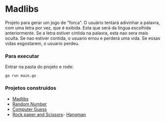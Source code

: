 # Madlibs

Projeto para gerar um jogo de "forca". O usuário tentará adivinhar a palavra, com uma letra por vez, que é exibida. Esta que será da lingua escolhida anteriormente. Se a letra estiver cintida na palavra, esta nao sera mais oculta. Se nao estiver contida, o usuario errou e perderá uma vida. Se essas vidas esgostarem, o usuario perdeu.

### Para executar

Entrar na pasta do projeto e rode:

`go run main.go`

### Projetos construídos

- [Madlibs](https://github.com/alessandra1408/12-Projetos-Iniciais-GO/tree/main/madlibs)
- [Random Number](https://github.com/alessandra1408/12-Projetos-Iniciais-GO/tree/main/random)
- [Computer Guess](https://github.com/alessandra1408/12-Projetos-Iniciais-GO/tree/main/computer_guess)
- [Rock paper and Scissors](https://github.com/alessandra1408/GO_Projects/tree/main/rock_paper_scissors)-
  [Hangman](https://github.com/alessandra1408/GO_Projects/tree/main/hangman)
